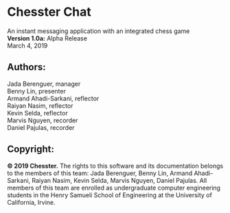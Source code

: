 # **Chesster Chat**
An instant messaging application with an integrated chess game <br/>
**Version 1.0a:** Alpha Release <br/>
March 4, 2019

## Authors:

Jada Berenguer, manager <br/>
Benny Lin, presenter <br/>
Armand Ahadi-Sarkani, reflector <br/>
Raiyan Nasim, reflector <br/>
Kevin Selda, reflector <br/>
Marvis Nguyen, recorder <br/>
Daniel Pajulas, recorder 

## Copyright:

**© 2019 Chesster.** The rights to this software and its documentation belongs to the members of this team:  Jada Berenguer, Benny Lin, Armand Ahadi-Sarkani, Raiyan Nasim, Kevin Selda, Marvis Nguyen, Daniel Pajulas. All members of this team are enrolled as undergraduate computer engineering students in the Henry Samueli School of Engineering at the University of California, Irvine. 


